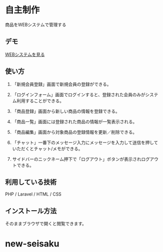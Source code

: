 # 自主制作

商品をWEBシステムで管理する


## デモ

[WEBシステムを見る](https://laravel-chat.herokuapp.com/)



## 使い方

1. 「新規会員登録」画面で新規会員の登録ができる。
2. 「ログインフォーム」画面でログインすると、登録された会員のみがシステム利用することができる。
3. 「商品登録」画面から新しい商品の情報を登録できる。
4. 「商品一覧」画面には登録された商品の情報が一覧表示される。
5. 「商品編集」画面から対象商品の登録情報を更新／削除できる。
6. 「チャット」一番下のメッセージ入力にメッセージを入力して送信を押していただくとチャット/メモができる。

7.  サイドバーのニックネーム押下で「ログアウト」ボタンが表示されログアウトできる。


## 利用している技術

 PHP / Laravel / HTML / CSS


## インストール方法

そのままブラウザで開くと閲覧できます。

# new-seisaku
